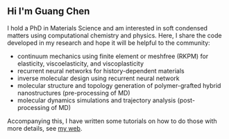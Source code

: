## Hi I'm Guang Chen

I hold a PhD in Materials Science and am interested in soft condensed matters using computational chemistry and physics. Here, I share the code developed in my research 
and hope it will be helpful to the community:
- continuum mechanics using finite element or meshfree (RKPM) for elasticity, viscoelasticity, and viscoplasticity
- recurrent neural networks for history-dependent materials
- inverse molecular design using recurrent neural network
- molecular structure and topology generation of polymer-grafted hybrid nanostructures (pre-processing of MD)
- molecular dynamics simulations and trajectory analysis (post-processing of MD)

Accompanying this, I have written some tutorials on how to do those with more details, see [my web](https://www.gchenlab.com/tutorials/).
